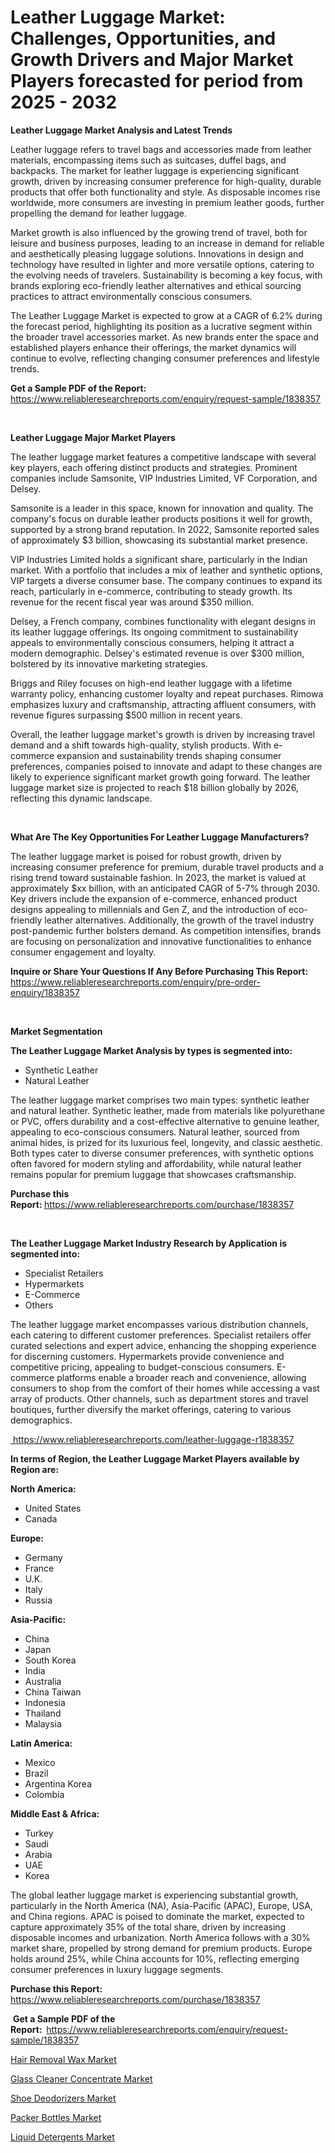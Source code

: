 <p><h1>Leather Luggage Market: Challenges, Opportunities, and Growth Drivers and Major Market Players forecasted for period from 2025 - 2032</h1></p><p><strong>Leather Luggage Market Analysis and Latest Trends</strong></p>
<p><p>Leather luggage refers to travel bags and accessories made from leather materials, encompassing items such as suitcases, duffel bags, and backpacks. The market for leather luggage is experiencing significant growth, driven by increasing consumer preference for high-quality, durable products that offer both functionality and style. As disposable incomes rise worldwide, more consumers are investing in premium leather goods, further propelling the demand for leather luggage.</p><p>Market growth is also influenced by the growing trend of travel, both for leisure and business purposes, leading to an increase in demand for reliable and aesthetically pleasing luggage solutions. Innovations in design and technology have resulted in lighter and more versatile options, catering to the evolving needs of travelers. Sustainability is becoming a key focus, with brands exploring eco-friendly leather alternatives and ethical sourcing practices to attract environmentally conscious consumers.</p><p>The Leather Luggage Market is expected to grow at a CAGR of 6.2% during the forecast period, highlighting its position as a lucrative segment within the broader travel accessories market. As new brands enter the space and established players enhance their offerings, the market dynamics will continue to evolve, reflecting changing consumer preferences and lifestyle trends.</p></p>
<p><strong>Get a Sample PDF of the Report:&nbsp;</strong> <a href="https://www.reliableresearchreports.com/enquiry/request-sample/1838357?utm_campaign=48&utm_medium=2&utm_source=Github&utm_content=ia&utm_term=09022025&utm_id=leather-luggage">https://www.reliableresearchreports.com/enquiry/request-sample/1838357</a></p>
<p>&nbsp;</p>
<p><strong>Leather Luggage Major Market Players</strong></p>
<p><p>The leather luggage market features a competitive landscape with several key players, each offering distinct products and strategies. Prominent companies include Samsonite, VIP Industries Limited, VF Corporation, and Delsey. </p><p>Samsonite is a leader in this space, known for innovation and quality. The company's focus on durable leather products positions it well for growth, supported by a strong brand reputation. In 2022, Samsonite reported sales of approximately $3 billion, showcasing its substantial market presence.</p><p>VIP Industries Limited holds a significant share, particularly in the Indian market. With a portfolio that includes a mix of leather and synthetic options, VIP targets a diverse consumer base. The company continues to expand its reach, particularly in e-commerce, contributing to steady growth. Its revenue for the recent fiscal year was around $350 million.</p><p>Delsey, a French company, combines functionality with elegant designs in its leather luggage offerings. Its ongoing commitment to sustainability appeals to environmentally conscious consumers, helping it attract a modern demographic. Delsey's estimated revenue is over $300 million, bolstered by its innovative marketing strategies.</p><p>Briggs and Riley focuses on high-end leather luggage with a lifetime warranty policy, enhancing customer loyalty and repeat purchases. Rimowa emphasizes luxury and craftsmanship, attracting affluent consumers, with revenue figures surpassing $500 million in recent years.</p><p>Overall, the leather luggage market's growth is driven by increasing travel demand and a shift towards high-quality, stylish products. With e-commerce expansion and sustainability trends shaping consumer preferences, companies poised to innovate and adapt to these changes are likely to experience significant market growth going forward. The leather luggage market size is projected to reach $18 billion globally by 2026, reflecting this dynamic landscape.</p></p>
<p>&nbsp;</p>
<p><strong>What Are The Key Opportunities For Leather Luggage Manufacturers?</strong></p>
<p><p>The leather luggage market is poised for robust growth, driven by increasing consumer preference for premium, durable travel products and a rising trend toward sustainable fashion. In 2023, the market is valued at approximately $xx billion, with an anticipated CAGR of 5-7% through 2030. Key drivers include the expansion of e-commerce, enhanced product designs appealing to millennials and Gen Z, and the introduction of eco-friendly leather alternatives. Additionally, the growth of the travel industry post-pandemic further bolsters demand. As competition intensifies, brands are focusing on personalization and innovative functionalities to enhance consumer engagement and loyalty.</p></p>
<p><strong>Inquire or Share Your Questions If Any Before Purchasing This Report:</strong> <a href="https://www.reliableresearchreports.com/enquiry/pre-order-enquiry/1838357?utm_campaign=48&utm_medium=2&utm_source=Github&utm_content=ia&utm_term=09022025&utm_id=leather-luggage">https://www.reliableresearchreports.com/enquiry/pre-order-enquiry/1838357</a></p>
<p>&nbsp;</p>
<p><strong>Market Segmentation</strong></p>
<p><strong>The Leather Luggage Market Analysis by types is segmented into:</strong></p>
<p><ul><li>Synthetic Leather</li><li>Natural Leather</li></ul></p>
<p><p>The leather luggage market comprises two main types: synthetic leather and natural leather. Synthetic leather, made from materials like polyurethane or PVC, offers durability and a cost-effective alternative to genuine leather, appealing to eco-conscious consumers. Natural leather, sourced from animal hides, is prized for its luxurious feel, longevity, and classic aesthetic. Both types cater to diverse consumer preferences, with synthetic options often favored for modern styling and affordability, while natural leather remains popular for premium luggage that showcases craftsmanship.</p></p>
<p><strong>Purchase this Report:&nbsp;</strong><a href="https://www.reliableresearchreports.com/purchase/1838357?utm_campaign=48&utm_medium=2&utm_source=Github&utm_content=ia&utm_term=09022025&utm_id=leather-luggage">https://www.reliableresearchreports.com/purchase/1838357</a></p>
<p>&nbsp;</p>
<p><strong>The Leather Luggage Market Industry Research by Application is segmented into:</strong></p>
<p><ul><li>Specialist Retailers</li><li>Hypermarkets</li><li>E-Commerce</li><li>Others</li></ul></p>
<p><p>The leather luggage market encompasses various distribution channels, each catering to different customer preferences. Specialist retailers offer curated selections and expert advice, enhancing the shopping experience for discerning customers. Hypermarkets provide convenience and competitive pricing, appealing to budget-conscious consumers. E-commerce platforms enable a broader reach and convenience, allowing consumers to shop from the comfort of their homes while accessing a vast array of products. Other channels, such as department stores and travel boutiques, further diversify the market offerings, catering to various demographics.</p></p>
<p><a href="https://www.reliableresearchreports.com/leather-luggage-r1838357?utm_campaign=48&utm_medium=2&utm_source=Github&utm_content=ia&utm_term=09022025&utm_id=leather-luggage">&nbsp;https://www.reliableresearchreports.com/leather-luggage-r1838357</a></p>
<p><strong>In terms of Region, the Leather Luggage Market Players available by Region are:</strong></p>
<p>
    <p> <strong> North America: </strong>
        <ul>
            <li>United States</li>
            <li>Canada</li>
        </ul>
        </p> 
    <p> <strong> Europe: </strong>
        <ul>
            <li>Germany</li>
            <li>France</li>
            <li>U.K.</li>
            <li>Italy</li>
            <li>Russia</li>
        </ul>
        </p> 
    <p> <strong> Asia-Pacific: </strong>
        <ul>
            <li>China</li>
            <li>Japan</li>
            <li>South Korea</li>
            <li>India</li>
            <li>Australia</li>
            <li>China Taiwan</li>
            <li>Indonesia</li>
            <li>Thailand</li>
            <li>Malaysia</li>
        </ul>
        </p> 
    <p> <strong> Latin America: </strong>
        <ul>
            <li>Mexico</li>
            <li>Brazil</li>
            <li>Argentina Korea</li>
            <li>Colombia</li>
        </ul>
        </p> 
    <p> <strong> Middle East & Africa: </strong>
        <ul>
            <li>Turkey</li>
            <li>Saudi</li>
            <li>Arabia</li>
            <li>UAE</li>
            <li>Korea</li>
        </ul>
    </p>
    </p>
<p><p>The global leather luggage market is experiencing substantial growth, particularly in the North America (NA), Asia-Pacific (APAC), Europe, USA, and China regions. APAC is poised to dominate the market, expected to capture approximately 35% of the total share, driven by increasing disposable incomes and urbanization. North America follows with a 30% market share, propelled by strong demand for premium products. Europe holds around 25%, while China accounts for 10%, reflecting emerging consumer preferences in luxury luggage segments.</p></p>
<p><strong>Purchase this Report: </strong><a href="https://www.reliableresearchreports.com/purchase/1838357?utm_campaign=48&utm_medium=2&utm_source=Github&utm_content=ia&utm_term=09022025&utm_id=leather-luggage">https://www.reliableresearchreports.com/purchase/1838357</a></p>
<p>&nbsp;<strong>Get a Sample PDF of the Report:&nbsp;&nbsp;</strong><a href="https://www.reliableresearchreports.com/enquiry/request-sample/1838357?utm_campaign=48&utm_medium=2&utm_source=Github&utm_content=ia&utm_term=09022025&utm_id=leather-luggage">https://www.reliableresearchreports.com/enquiry/request-sample/1838357</a></p>
<p><strong></strong></p>
<p><p><a href="https://github.com/daemluari/Market-Research-Report-List-1/blob/main/hair-removal-wax-market.md?utm_campaign=48&utm_medium=2&utm_source=Github&utm_content=ia&utm_term=09022025&utm_id=leather-luggage">Hair Removal Wax Market</a></p><p><a href="https://github.com/jhamygunler/Market-Research-Report-List-1/blob/main/glass-cleaner-concentrate-market.md?utm_campaign=48&utm_medium=2&utm_source=Github&utm_content=ia&utm_term=09022025&utm_id=leather-luggage">Glass Cleaner Concentrate Market</a></p><p><a href="https://github.com/vigoseiler/Market-Research-Report-List-1/blob/main/shoe-deodorizers-market.md?utm_campaign=48&utm_medium=2&utm_source=Github&utm_content=ia&utm_term=09022025&utm_id=leather-luggage">Shoe Deodorizers Market</a></p><p><a href="https://github.com/boysabotzoc/Market-Research-Report-List-1/blob/main/packer-bottles-market.md?utm_campaign=48&utm_medium=2&utm_source=Github&utm_content=ia&utm_term=09022025&utm_id=leather-luggage">Packer Bottles Market</a></p><p><a href="https://github.com/ivetasyizhi/Market-Research-Report-List-1/blob/main/liquid-detergents-market.md?utm_campaign=48&utm_medium=2&utm_source=Github&utm_content=ia&utm_term=09022025&utm_id=leather-luggage">Liquid Detergents Market</a></p></p>